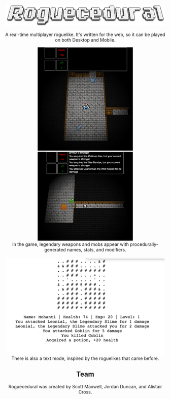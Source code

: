 <div align="center">

![Roguecedural](https://github.com/ScottehMax/GUTS2016/raw/master/project/assets/img/logo.png)

A real-time multiplayer roguelike. It's written for the web, so it can be played on both Desktop and Mobile.

<img alt="Screenshot 1" src="https://github.com/ScottehMax/GUTS2016/raw/master/project/assets/img/rc1.png" width=300 />
<img alt="Screenshot 2" src="https://github.com/ScottehMax/GUTS2016/raw/master/project/assets/img/rc2.png" width=300 />
<br>
In the game, legendary weapons and mobs appear with procedurally-generated names, stats, and modifiers.
<br>
<br>

<img alt="Text Mode Screenshot 1" src="https://github.com/ScottehMax/GUTS2016/raw/master/project/assets/img/rc3.png" width=500 />
<br>
There is also a text mode, inspired by the roguelikes that came before.


## Team

Roguecedural was created by Scott Maxwell, Jordan Duncan, and Alistair Cross.

</div>
